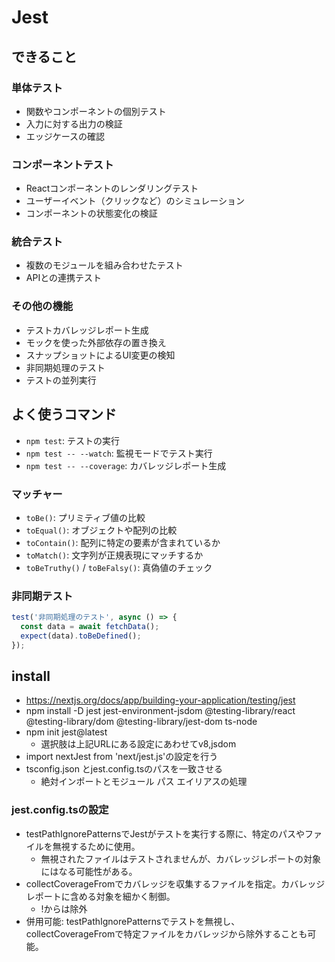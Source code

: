 # Jest

## できること

### 単体テスト
- 関数やコンポーネントの個別テスト
- 入力に対する出力の検証
- エッジケースの確認

### コンポーネントテスト
- Reactコンポーネントのレンダリングテスト
- ユーザーイベント（クリックなど）のシミュレーション
- コンポーネントの状態変化の検証

### 統合テスト
- 複数のモジュールを組み合わせたテスト
- APIとの連携テスト

### その他の機能
- テストカバレッジレポート生成
- モックを使った外部依存の置き換え
- スナップショットによるUI変更の検知
- 非同期処理のテスト
- テストの並列実行

## よく使うコマンド
- `npm test`: テストの実行
- `npm test -- --watch`: 監視モードでテスト実行
- `npm test -- --coverage`: カバレッジレポート生成

### マッチャー
- `toBe()`: プリミティブ値の比較
- `toEqual()`: オブジェクトや配列の比較
- `toContain()`: 配列に特定の要素が含まれているか
- `toMatch()`: 文字列が正規表現にマッチするか
- `toBeTruthy()` / `toBeFalsy()`: 真偽値のチェック

### 非同期テスト

```javascript
test('非同期処理のテスト', async () => {
  const data = await fetchData();
  expect(data).toBeDefined();
});
```
## install
- https://nextjs.org/docs/app/building-your-application/testing/jest
- npm install -D jest jest-environment-jsdom @testing-library/react @testing-library/dom @testing-library/jest-dom ts-node
- npm init jest@latest
    - 選択肢は上記URLにある設定にあわせてv8,jsdom
- import nextJest from 'next/jest.js'の設定を行う
- tsconfig.json とjest.config.tsのパスを一致させる
    - 絶対インポートとモジュール パス エイリアスの処理

### jest.config.tsの設定
- testPathIgnorePatternsでJestがテストを実行する際に、特定のパスやファイルを無視するために使用。
    - 無視されたファイルはテストされませんが、カバレッジレポートの対象にはなる可能性がある。
- collectCoverageFromでカバレッジを収集するファイルを指定。カバレッジレポートに含める対象を細かく制御。
    - !からは除外
- 併用可能: testPathIgnorePatternsでテストを無視し、collectCoverageFromで特定ファイルをカバレッジから除外することも可能。
